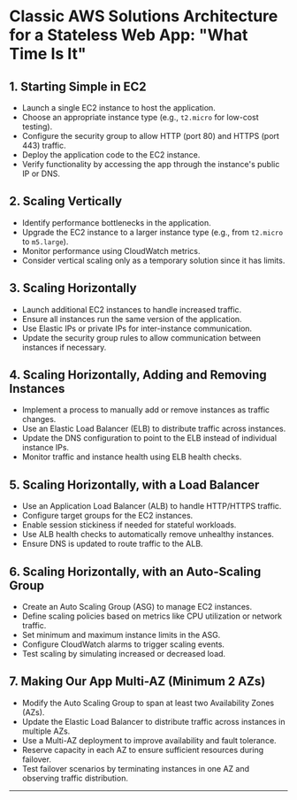 # Classic AWS Solutions Architecture for a Stateless Web App: "What Time Is It"

## 1. Starting Simple in EC2
- Launch a single EC2 instance to host the application.
- Choose an appropriate instance type (e.g., `t2.micro` for low-cost testing).
- Configure the security group to allow HTTP (port 80) and HTTPS (port 443) traffic.
- Deploy the application code to the EC2 instance.
- Verify functionality by accessing the app through the instance's public IP or DNS.

## 2. Scaling Vertically
- Identify performance bottlenecks in the application.
- Upgrade the EC2 instance to a larger instance type (e.g., from `t2.micro` to `m5.large`).
- Monitor performance using CloudWatch metrics.
- Consider vertical scaling only as a temporary solution since it has limits.

## 3. Scaling Horizontally
- Launch additional EC2 instances to handle increased traffic.
- Ensure all instances run the same version of the application.
- Use Elastic IPs or private IPs for inter-instance communication.
- Update the security group rules to allow communication between instances if necessary.

## 4. Scaling Horizontally, Adding and Removing Instances
- Implement a process to manually add or remove instances as traffic changes.
- Use an Elastic Load Balancer (ELB) to distribute traffic across instances.
- Update the DNS configuration to point to the ELB instead of individual instance IPs.
- Monitor traffic and instance health using ELB health checks.

## 5. Scaling Horizontally, with a Load Balancer
- Use an Application Load Balancer (ALB) to handle HTTP/HTTPS traffic.
- Configure target groups for the EC2 instances.
- Enable session stickiness if needed for stateful workloads.
- Use ALB health checks to automatically remove unhealthy instances.
- Ensure DNS is updated to route traffic to the ALB.

## 6. Scaling Horizontally, with an Auto-Scaling Group
- Create an Auto Scaling Group (ASG) to manage EC2 instances.
- Define scaling policies based on metrics like CPU utilization or network traffic.
- Set minimum and maximum instance limits in the ASG.
- Configure CloudWatch alarms to trigger scaling events.
- Test scaling by simulating increased or decreased load.

## 7. Making Our App Multi-AZ (Minimum 2 AZs)
- Modify the Auto Scaling Group to span at least two Availability Zones (AZs).
- Update the Elastic Load Balancer to distribute traffic across instances in multiple AZs.
- Use a Multi-AZ deployment to improve availability and fault tolerance.
- Reserve capacity in each AZ to ensure sufficient resources during failover.
- Test failover scenarios by terminating instances in one AZ and observing traffic distribution.

---
